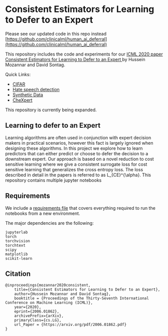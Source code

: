 # Consistent Estimators for Learning to Defer to an Expert

Please see our updated code in this repo instead [https://github.com/clinicalml/human_ai_deferral](https://github.com/clinicalml/human_ai_deferral)

This repository includes the code  and experiments  for our [ICML 2020 paper Consistent Estimators for Learning to Defer to an Expert
 ](https://arxiv.org/abs/2006.01862) by Hussein Mozannar and David Sontag.




Quick Links:
* [CIFAR](cifar/README.md)
* [Hate speech detection](language/README.md)
* [Synthetic Data](synthetic/README.md)
* [CheXpert](cheXpert/README.md)

This repository is currently being expanded.

## Learning to defer to an Expert
Learning algorithms are often used in conjunction with expert decision makers in practical
scenarios, however this fact is largely ignored when designing these algorithms. In this project
we explore how to learn predictors that can either predict or choose to defer the decision to a
downstream expert. Our approach is based on a novel
reduction to cost sensitive learning where we give a consistent surrogate loss for cost sensitive
learning that generalizes the cross entropy loss. The loss described in detail in the papers is referred to as L_{CE}^{\alpha}.
This repository contains multiple jupyter notebooks


## Requirements

We include a [requirements file](requirements.txt) that covers everything required to run the notebooks from a new environment.

The major dependencies are the following:
```shell
jupyterlab
torch
torchvision
torchtext
scipy
matplotlib
scikit-learn
```


## Citation

```
@inproceedings{mozannar2020consistent,
    title={Consistent Estimators for Learning to Defer to an Expert},
    author={Hussein Mozannar and David Sontag},
    booktitle = {Proceedings of the Thirty-Seventh International Conference on Machine Learning (ICML)},
    year={2020},
    eprint={2006.01862},
    archivePrefix={arXiv},
    primaryClass={cs.LG},
    url_Paper = {https://arxiv.org/pdf/2006.01862.pdf}
}
```
